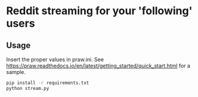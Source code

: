 # Reddit streaming for your 'following' users

## Usage

Insert the proper values in praw.ini. See https://praw.readthedocs.io/en/latest/getting_started/quick_start.html for a sample.

```bash
pip install -r requirements.txt
python stream.py
```
